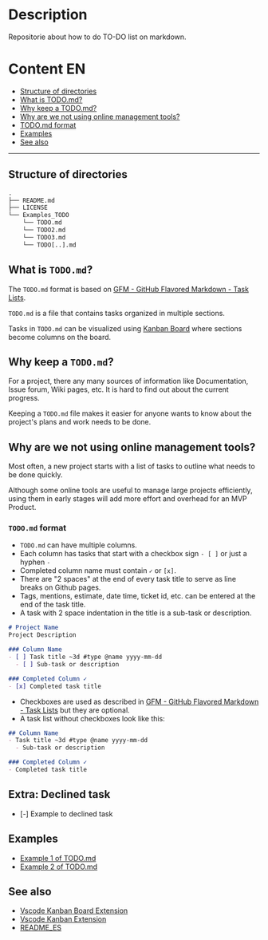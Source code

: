 # Description
Repositorie about how to do TO-DO list on markdown.

# Content EN
- [Structure of directories](#Structure-of-directories)
- [What is TODO.md?](#What-is-`TODO.md`?)
- [Why keep a TODO.md?](#Why-keep-a-`TODO.md`?)
- [Why are we not using online management tools?](#Why-not-using-online-management-tools?)
- [TODO.md format](#`TODO.md`-format)
- [Examples](#examples)
- [See also](#See-also)


----
## Structure of directories
```txt
.
├── README.md
├── LICENSE
└── Examples_TODO
    └── TODO.md
    └── TODO2.md
    └── TODO3.md
    └── TODO[..].md
```

## What is `TODO.md`?

The `TODO.md` format is based on [GFM - GitHub Flavored Markdown - Task Lists](https://guides.github.com/features/mastering-markdown/#GitHub-flavored-markdown).

`TODO.md` is a file that contains tasks organized in multiple sections.

Tasks in `TODO.md` can be visualized using [Kanban Board](https://en.wikipedia.org/wiki/Kanban_board) where sections become columns on the board.

## Why keep a `TODO.md`?

For a project, there any many sources of information like Documentation, Issue forum, Wiki pages, etc. It is hard to find out about the current progress.

Keeping a `TODO.md` file makes it easier for anyone wants to know about the project's plans and work needs to be done.

## Why are we not using online management tools?

Most often, a new project starts with a list of tasks to outline what needs to be done quickly.

Although some online tools are useful to manage large projects efficiently, using them in early stages will add more effort and overhead for an MVP Product.

### `TODO.md` format

- `TODO.md` can have multiple columns.
- Each column has tasks that start with a checkbox sign `- [ ]` or just a hyphen `- `
- Completed column name must contain `✓` or `[x]`.
- There are "2 spaces" at the end of every task title to serve as line breaks on Github pages.
- Tags, mentions, estimate, date time, ticket id, etc. can be entered at the end of the task title.
- A task with 2 space indentation in the title is a sub-task or description.

```md
# Project Name
Project Description

### Column Name
- [ ] Task title ~3d #type @name yyyy-mm-dd
  - [ ] Sub-task or description

### Completed Column ✓
- [x] Completed task title
```

- Checkboxes are used as described in [GFM - GitHub Flavored Markdown - Task Lists](https://guides.github.com/features/mastering-markdown/#GitHub-flavored-markdown) but they are optional.
- A task list without checkboxes look like this:

```md
## Column Name
- Task title ~3d #type @name yyyy-mm-dd
  - Sub-task or description

### Completed Column ✓
- Completed task title
```
## Extra: Declined task
- [-] Example to declined task
## Examples
- [Example 1 of TODO.md](Examples_TODO/TODO.md)
- [Example 2 of TODO.md](Examples_TODO/TODO2.md)

## See also
- [Vscode Kanban Board Extension](https://marketplace.visualstudio.com/items?itemName=coddx.coddx-alpha&ssr=false)
- [Vscode Kanban Extension](https://marketplace.visualstudio.com/items?itemName=mkloubert.vscode-kanban)
- [README_ES](README_ES.md)